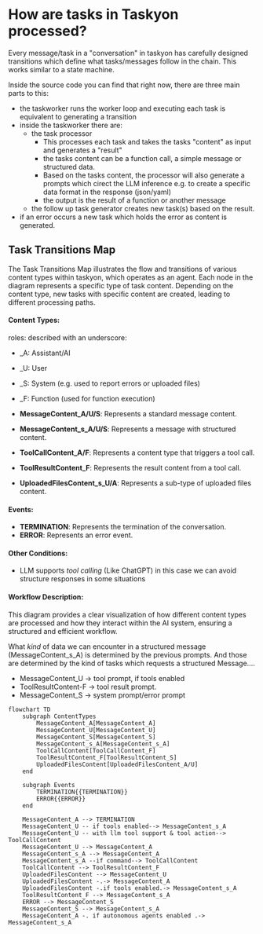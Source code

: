 # How are tasks in Taskyon processed?

Every message/task in a "conversation" in taskyon has carefully designed
transitions which define what tasks/messages follow in the chain. This works similar to a state machine.

Inside the source code you can find that right now, there are three main parts to this:

- the taskworker runs the worker loop and executing each task is equivalent to generating a transition
- inside the taskworker there are:
  - the task processor
    - This processes each task and takes the tasks "content" as input and generates a "result"
    - the tasks content can be a function call, a simple message or structured data.
    - Based on the tasks content, the processor will also generate a prompts which cirect the LLM inference e.g. to create a specific data format in the response (json/yaml)
    - the output is the result of a function or another message
  - the follow up task generator creates new task(s) based on the result.
- if an error occurs a new task which holds the error as content is generated.

## Task Transitions Map

The Task Transitions Map illustrates the flow and transitions of various content types within taskyon, which operates as an agent. Each node in the diagram represents a specific type of task content. Depending on the content type, new tasks with specific content are created, leading to different processing paths.

#### Content Types:

roles: described with an underscore:

- \_A: Assistant/AI
- \_U: User
- \_S: System (e.g. used to report errors or uploaded files)
- \_F: Function (used for function execution)

- **MessageContent_A/U/S**: Represents a standard message content.
- **MessageContent_s_A/U/S**: Represents a message with structured content.
- **ToolCallContent_A/F**: Represents a content type that triggers a tool call.
- **ToolResultContent_F**: Represents the result content from a tool call.
- **UploadedFilesContent_s_U/A**: Represents a sub-type of uploaded files content.

#### Events:

- **TERMINATION**: Represents the termination of the conversation.
- **ERROR**: Represents an error event.

#### Other Conditions:

- LLM supports _tool calling_ (Like ChatGPT) in this case we can avoid structure responses in some
  situations

#### Workflow Description:

This diagram provides a clear visualization of how different content types are processed and how they interact within the AI system, ensuring a structured and efficient workflow.

What _kind_ of data we can encounter in a structured message (MessageContent_s_A) is determined by the previous
prompts. And those are determined by the kind of tasks which requests a structured Message....

- MessageContent_U -> tool prompt, if tools enabled
- ToolResultContent-F -> tool result prompt.
- MessageContent_S -> system prompt/error prompt

```mermaid
flowchart TD
    subgraph ContentTypes
        MessageContent_A[MessageContent_A]
        MessageContent_U[MessageContent_U]
        MessageContent_S[MessageContent_S]
        MessageContent_s_A[MessageContent_s_A]
        ToolCallContent[ToolCallContent_F]
        ToolResultContent_F[ToolResultContent_S]
        UploadedFilesContent[UploadedFilesContent_A/U]
    end

    subgraph Events
        TERMINATION{{TERMINATION}}
        ERROR{{ERROR}}
    end

    MessageContent_A --> TERMINATION
    MessageContent_U -- if tools enabled--> MessageContent_s_A
    MessageContent_U -- with llm tool support & tool action--> ToolCallContent
    MessageContent_U --> MessageContent_A
    MessageContent_s_A --> MessageContent_A
    MessageContent_s_A --if command--> ToolCallContent
    ToolCallContent --> ToolResultContent_F
    UploadedFilesContent --> MessageContent_U
    UploadedFilesContent -.-> MessageContent_A
    UploadedFilesContent -.if tools enabled.-> MessageContent_s_A
    ToolResultContent_F --> MessageContent_s_A
    ERROR --> MessageContent_S
    MessageContent_S --> MessageContent_s_A
    MessageContent_A -. if autonomous agents enabled .-> MessageContent_s_A
```
